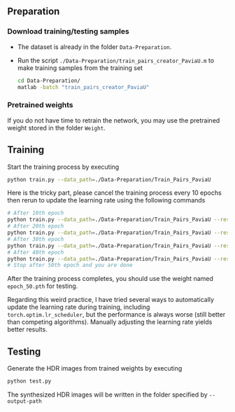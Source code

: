 ## Preparation
### Download training/testing samples
- The dataset is already in the folder `Data-Preparation`.

- Run the script `./Data-Preparation/train_pairs_creator_PaviaU.m` to make training samples from the training set
  ```bash
  cd Data-Preparation/
  matlab -batch "train_pairs_creator_PaviaU"
  ```

### Pretrained weights
If you do not have time to retrain the network, you may use the pretrained weight stored in the folder `Weight`.

## Training
Start the training process by executing
```bash
python train.py --data_path=./Data-Preparation/Train_Pairs_PaviaU
```
Here is the tricky part, please cancel the training process every 10 epochs then rerun to update the learning rate using the following commands
```bash
# After 10th epoch
python train.py --data_path=./Data-Preparation/Train_Pairs_PaviaU --resume=./checkpoints/epoch_10.pth --set_lr=1e-6
# After 20th epoch
python train.py --data_path=./Data-Preparation/Train_Pairs_PaviaU --resume=./checkpoints/epoch_20.pth --set_lr=1e-7
# After 30th epoch
python train.py --data_path=./Data-Preparation/Train_Pairs_PaviaU --resume=./checkpoints/epoch_30.pth --set_lr=1e-8
# After 40th epoch
python train.py --data_path=./Data-Preparation/Train_Pairs_PaviaU --resume=./checkpoints/epoch_40.pth --set_lr=1e-9
# Stop after 50th epoch and you are done
```
After the training process completes, you should use the weight named `epoch_50.pth` for testing.

Regarding this weird practice, I have tried several ways to automatically update the learning rate during training, including `torch.optim.lr_scheduler`, but the performance is always worse (still better than competing algorithms). Manually adjusting the learning rate yields better results. 

## Testing
Generate the HDR images from trained weights by executing
```bash
python test.py
```
The synthesized HDR images will be written in the folder specified by `--output-path`
